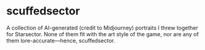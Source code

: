 # scuffedsector
A collection of AI-generated (credit to Midjourney) portraits I threw together for Starsector. None of them fit with the art style of the game, nor are any of them lore-accurate—hence, scuffedsector.
